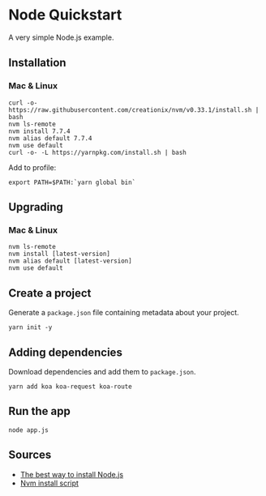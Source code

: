 # Node Quickstart

A very simple Node.js example.

## Installation

### Mac & Linux

```
curl -o- https://raw.githubusercontent.com/creationix/nvm/v0.33.1/install.sh | bash
nvm ls-remote
nvm install 7.7.4
nvm alias default 7.7.4
nvm use default
curl -o- -L https://yarnpkg.com/install.sh | bash
```

Add to profile:

```
export PATH=$PATH:`yarn global bin`
```

## Upgrading

### Mac & Linux

```
nvm ls-remote
nvm install [latest-version]
nvm alias default [latest-version]
nvm use default
```

## Create a project

Generate a `package.json` file containing metadata about your project.

```
yarn init -y
```

## Adding dependencies

Download dependencies and add them to `package.json`.

```
yarn add koa koa-request koa-route
```

## Run the app

```
node app.js
```


## Sources

- [The best way to install Node.js](http://yoember.com/nodejs/the-best-way-to-install-node-js/)
- [Nvm install script](https://github.com/creationix/nvm#install-script)
